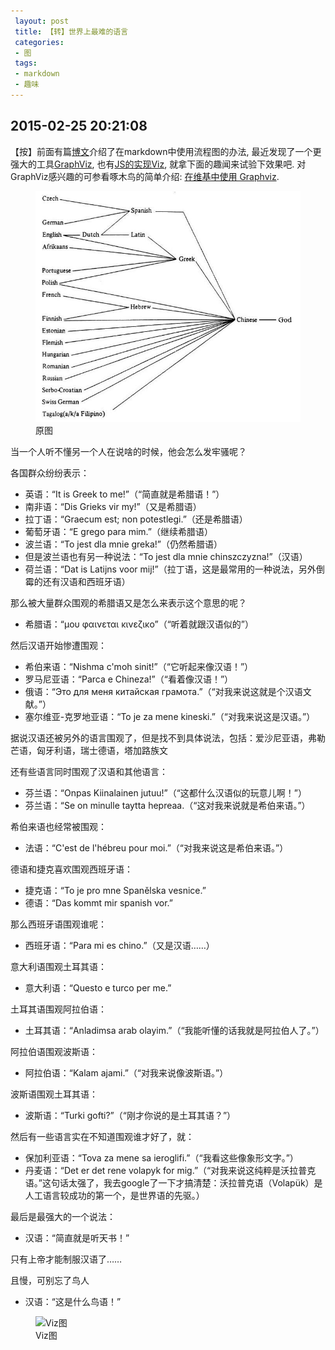 ```yaml
---
 layout: post
 title: 【转】世界上最难的语言
 categories:
 - 图
 tags:
 - markdown
 - 趣味
---
```


## 2015-02-25 20:21:08

【按】前面有篇[博文](http://jerkwin.github.io/2014/12/25/让Markdown支持ASCII流程图和JavaScript流程图)介绍了在markdown中使用流程图的办法,
最近发现了一个更强大的工具[GraphViz](http://www.graphviz.org/),
也有[JS的实现Viz](https://github.com/mdaines/viz.js), 就拿下面的趣闻来试验下效果吧.
对GraphViz感兴趣的可参看啄木鸟的简单介绍: [在维基中使用 Graphviz](http://wiki.woodpecker.org.cn/moin/GraphVizForMoin).


<figure>
<img src="/pic/世界上最难的语言.jpg" alt="原图" />
<figcaption>原图</figcaption>
</figure>

当一个人听不懂另一个人在说啥的时候，他会怎么发牢骚呢？

各国群众纷纷表示：

- 英语：“It is Greek to me!”（“简直就是希腊语！”）
- 南非语：“Dis Grieks vir my!”（又是希腊语）
- 拉丁语：“Graecum est; non potestlegi.”（还是希腊语）
- 葡萄牙语：“E grego para mim.”（继续希腊语）
- 波兰语：“To jest dla mnie greka!”（仍然希腊语）
- 但是波兰语也有另一种说法：“To jest dla mnie chinszczyzna!”（汉语）
- 荷兰语：“Dat is Latijns voor mij!”（拉丁语，这是最常用的一种说法，另外倒霉的还有汉语和西班牙语）

那么被大量群众围观的希腊语又是怎么来表示这个意思的呢？

- 希腊语：“μου φαινεται κινεζικο”（“听着就跟汉语似的”）

然后汉语开始惨遭围观：

- 希伯来语：“Nishma c'moh sinit!”（“它听起来像汉语！”）
- 罗马尼亚语：“Parca e Chineza!”（“看着像汉语！”）
- 俄语：“Это для меня китайская грамота.”（“对我来说这就是个汉语文献。”）
- 塞尔维亚-克罗地亚语：“To je za mene kineski.”（“对我来说这是汉语。”）

据说汉语还被另外的语言围观了，但是找不到具体说法，包括：爱沙尼亚语，弗勒芒语，匈牙利语，瑞士德语，塔加路族文

还有些语言同时围观了汉语和其他语言：

- 芬兰语：“Onpas Kiinalainen jutuu!”（“这都什么汉语似的玩意儿啊！”）
- 芬兰语：“Se on minulle taytta hepreaa.（“这对我来说就是希伯来语。”）

希伯来语也经常被围观：

- 法语：“C'est de l'hébreu pour moi.”（“对我来说这是希伯来语。”）

德语和捷克喜欢围观西班牙语：

- 捷克语：“To je pro mne Spanělska vesnice.”
- 德语：“Das kommt mir spanish vor.”

那么西班牙语围观谁呢：

- 西班牙语：“Para mi es chino.”（又是汉语……）

意大利语围观土耳其语：

- 意大利语：“Questo e turco per me.”

土耳其语围观阿拉伯语：

- 土耳其语：“Anladimsa arab olayim.”（“我能听懂的话我就是阿拉伯人了。”）

阿拉伯语围观波斯语：

- 阿拉伯语：“Kalam ajami.”（“对我来说像波斯语。”）

波斯语围观土耳其语：

- 波斯语：“Turki gofti?”（“刚才你说的是土耳其语？”）

然后有一些语言实在不知道围观谁才好了，就：

- 保加利亚语：“Tova za mene sa ieroglifi.”（“我看这些像象形文字。”）
- 丹麦语：“Det er det rene volapyk for mig.”（“对我来说这纯粹是沃拉普克语。”这句话太强了，我去google了一下才搞清楚：沃拉普克语（Volapük）是人工语言较成功的第一个，是世界语的先驱。）

最后是最强大的一个说法：

- 汉语：“简直就是听天书！”

只有上帝才能制服汉语了……

且慢，可别忘了鸟人

- 汉语：“这是什么鸟语！”


<figure>
<img src="/pic/世界上最难的语言-Viz.jpg" alt="Viz图" />
<figcaption>Viz图</figcaption>
</figure>

